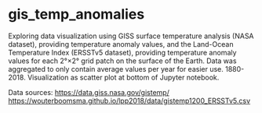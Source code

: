 # gis_temp_anomalies
Exploring data visualization using GISS surface temperature analysis (NASA dataset), providing temperature anomaly values, and the Land-Ocean Temperature Index (ERSSTv5 dataset), providing temperature anomaly values for each 2°×2° grid patch on the surface of the Earth. Data was aggregated to only contain average values per year for easier use. 1880-2018. Visualization as scatter plot at bottom of Jupyter notebook.

Data sources: https://data.giss.nasa.gov/gistemp/
https://wouterboomsma.github.io/lpp2018/data/gistemp1200_ERSSTv5.csv

